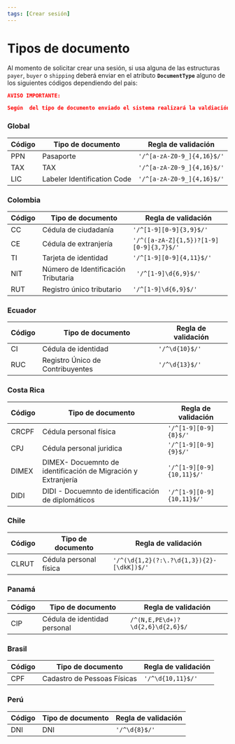 ```yaml
---
tags: [Crear sesión]
---
```



# Tipos de documento

Al momento de solicitar crear una sesión, si usa alguna de las estructuras `payer`, `buyer` o `shipping` deberá enviar en el atributo **`DocumentType`** alguno de los siguientes códigos  dependiendo del pais:

```json
AVISO IMPORTANTE:

Según  del tipo de documento enviado el sistema realizará la valdiación basado en  expresiones regulares 
```


### Global


Código| Tipo de documento | Regla de validación
---------|----------|----------
 PPN	 | Pasaporte | `'/^[a-zA-Z0-9_]{4,16}$/'`
 TAX | TAX | `'/^[a-zA-Z0-9_]{4,16}$/'`
 LIC | Labeler Identification Code | `'/^[a-zA-Z0-9_]{4,16}$/'`

### Colombia

Código| Tipo de documento | Regla de validación
---------|---------- |----------
 CC | Cédula de ciudadanía  | `'/^[1-9][0-9]{3,9}$/'`
 CE | Cédula de extranjería | `'/^([a-zA-Z]{1,5})?[1-9][0-9]{3,7}$/'`
 TI | Tarjeta de identidad| `'/^[1-9][0-9]{4,11}$/'`
 NIT | Número de Identificación Tributaria|` '/^[1-9]\d{6,9}$/'`
 RUT | Registro único tributario| `'/^[1-9]\d{6,9}$/'`
 
### Ecuador

Código| Tipo de documento | Regla de validación
---------|----------|---------
 CI | Cédula de identidad|`'/^\d{10}$/'`
 RUC | Registro Único de Contribuyentes|`'/^\d{13}$/'`
 

### Costa Rica

Código| Tipo de documento | Regla de validación
---------|----------|------------
 CRCPF | Cédula personal física |`'/^[1-9][0-9]{8}$/'`
 CPJ | Cédula personal juridica |`'/^[1-9][0-9]{9}$/'`
 DIMEX | DIMEX- Docuemnto de identificación de Migración y Extranjería|`'/^[1-9][0-9]{10,11}$/'`
  DIDI | DIDI - Docuemnto de identificación de diplomáticos|`'/^[1-9][0-9]{10,11}$/'`

### Chile

Código| Tipo de documento | Regla de validación
---------|----------|------------
 CLRUT | Cédula personal física |`'/^(\d{1,2}(?:\.?\d{1,3}){2}-[\dkK])$/'`


### Panamá

Código| Tipo de documento| Regla de validación
---------|----------|------------
 CIP | Cédula de identidad personal| `/^(N,E,PE\d+)?\d{2,6}\d{2,6}$/`

 ### Brasil

 Código| Tipo de documento| Regla de validación
---------|----------|------------
 CPF | Cadastro de Pessoas Físicas|`'/^\d{10,11}$/'`


 ### Perú 

  Código| Tipo de documento| Regla de validación
---------|----------|------------
 DNI | DNI|`'/^\d{8}$/'`



